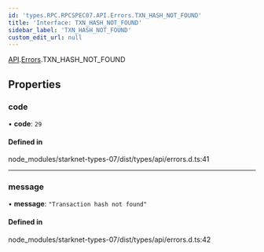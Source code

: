 ```yaml
---
id: 'types.RPC.RPCSPEC07.API.Errors.TXN_HASH_NOT_FOUND'
title: 'Interface: TXN_HASH_NOT_FOUND'
sidebar_label: 'TXN_HASH_NOT_FOUND'
custom_edit_url: null
---
```


[API](../namespaces/types.RPC.RPCSPEC07.API.md).[Errors](../namespaces/types.RPC.RPCSPEC07.API.Errors.md).TXN_HASH_NOT_FOUND

## Properties

### code

• **code**: `29`

#### Defined in

node_modules/starknet-types-07/dist/types/api/errors.d.ts:41

---

### message

• **message**: `"Transaction hash not found"`

#### Defined in

node_modules/starknet-types-07/dist/types/api/errors.d.ts:42
